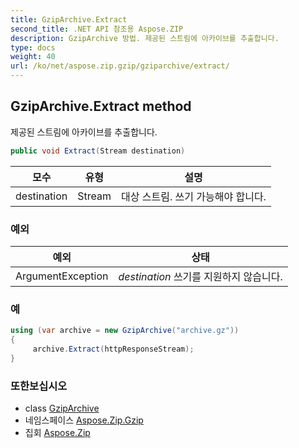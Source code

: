 ```yaml
---
title: GzipArchive.Extract
second_title: .NET API 참조용 Aspose.ZIP
description: GzipArchive 방법. 제공된 스트림에 아카이브를 추출합니다.
type: docs
weight: 40
url: /ko/net/aspose.zip.gzip/gziparchive/extract/
---
```

## GzipArchive.Extract method

제공된 스트림에 아카이브를 추출합니다.

```csharp
public void Extract(Stream destination)
```

| 모수 | 유형 | 설명 |
| --- | --- | --- |
| destination | Stream | 대상 스트림. 쓰기 가능해야 합니다. |

### 예외

| 예외 | 상태 |
| --- | --- |
| ArgumentException | *destination* 쓰기를 지원하지 않습니다. |

### 예

```csharp
using (var archive = new GzipArchive("archive.gz"))
{
     archive.Extract(httpResponseStream);
}
```

### 또한보십시오

* class [GzipArchive](../)
* 네임스페이스 [Aspose.Zip.Gzip](../../gziparchive/)
* 집회 [Aspose.Zip](../../../)


